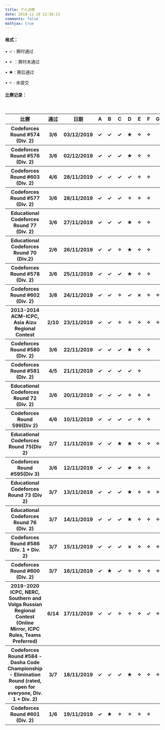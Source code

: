 ```yaml
---
title: 个人训练
date: 2019-11-10 22:56:13
comments: false
mathjax: true
---
```


#### 格式：

$\bullet$   ✓  : 赛时通过

$\bullet$  ✗  ：赛时未通过

$\bullet$  ★  : 赛后通过

$\bullet$   ✧  : 未提交 

#### 比赛记录：

<style>
    a{text-decoration:none}
    a:hover{text-decoration:none}
</style>
<table><tbody>
   <tr>
   		<th colspan="3" style="text-align:center">比赛</th><th colspan="2" style="text-align:center">通过</th><th colspan="3" style="text-align:center">日期</th>
       	<th style="text-align:center">A</th><th style="text-align:center">B</th><th style="text-align:center">C</th>
       	<th style="text-align:center">D</th><th style="text-align:center">E</th><th style="text-align:center">F</th>
       <th style="text-align:center">G</th><th style="text-align:center">H</th><th style="text-align:center">I</th>
       	<th style="text-align:center">J</th><th style="text-align:center">K</th><th style="text-align:center">L</th>
       	<th style="text-align:center">M</th><th style="text-align:center">N</th>
   </tr>

<tr>
   		<th colspan="3" style="text-align:center"><a href="https://codeforces.com/contest/1195">Codeforces Round #574 (Div. 2)</a><th colspan="2" style="text-align:center">3/6</th><th colspan="3" style="text-align:center">03/12/2019</th>
       	<th style="text-align:center">✓</th><th style="text-align:center">✓</th><th style="text-align:center">✓</th>
       	<th style="text-align:center">★</th><th style="text-align:center">✧</th><th style="text-align:center">✧</th>
       <th style="text-align:center"></th><th style="text-align:center"></th><th style="text-align:center"></th>
       	<th style="text-align:center"></th><th style="text-align:center"></th><th style="text-align:center"></th>
       	<th style="text-align:center"></th><th style="text-align:center"></th>
   </tr>



<tr>
   		<th colspan="3" style="text-align:center"><a href="https://codeforces.com/contest/1199">Codeforces Round #576 (Div. 2)</a><th colspan="2" style="text-align:center">3/6</th><th colspan="3" style="text-align:center">02/12/2019</th>
       	<th style="text-align:center">✓</th><th style="text-align:center">✓</th><th style="text-align:center">✓</th>
       	<th style="text-align:center">★</th><th style="text-align:center">✧</th><th style="text-align:center">✧</th>
       <th style="text-align:center"></th><th style="text-align:center"></th><th style="text-align:center"></th>
       	<th style="text-align:center"></th><th style="text-align:center"></th><th style="text-align:center"></th>
       	<th style="text-align:center"></th><th style="text-align:center"></th>
   </tr>

<tr>
   		<th colspan="3" style="text-align:center"><a href="https://codeforces.com/contest/1263">Codeforces Round #603 (Div. 2)</a><th colspan="2" style="text-align:center">4/6</th><th colspan="3" style="text-align:center">28/11/2019</th>
       	<th style="text-align:center">✓</th><th style="text-align:center">✓</th><th style="text-align:center">✓</th>
       	<th style="text-align:center">✓ </th><th style="text-align:center">✧</th><th style="text-align:center">✧</th>
       <th style="text-align:center"></th><th style="text-align:center"></th><th style="text-align:center"></th>
       	<th style="text-align:center"></th><th style="text-align:center"></th><th style="text-align:center"></th>
       	<th style="text-align:center"></th><th style="text-align:center"></th>
   </tr>



<tr>
   		<th colspan="3" style="text-align:center"><a href="https://codeforces.com/contest/1201">Codeforces Round #577 (Div. 2)</a><th colspan="2" style="text-align:center">3/6</th><th colspan="3" style="text-align:center">28/11/2019</th>
       	<th style="text-align:center">✓</th><th style="text-align:center">✓</th><th style="text-align:center">✓</th>
       	<th style="text-align:center">✧ </th><th style="text-align:center">✧</th><th style="text-align:center">✧</th>
       <th style="text-align:center"></th><th style="text-align:center"></th><th style="text-align:center"></th>
       	<th style="text-align:center"></th><th style="text-align:center"></th><th style="text-align:center"></th>
       	<th style="text-align:center"></th><th style="text-align:center"></th>
   </tr>



<tr>
   		<th colspan="3" style="text-align:center"><a href="https://codeforces.com/contest/1260">Educational Codeforces Round 77 (Div. 2)</a><th colspan="2" style="text-align:center">3/6</th><th colspan="3" style="text-align:center">27/11/2019</th>
       	<th style="text-align:center">✓</th><th style="text-align:center">✓</th><th style="text-align:center">✓</th>
       	<th style="text-align:center">★ </th><th style="text-align:center">✧</th><th style="text-align:center">✧</th>
       <th style="text-align:center"></th><th style="text-align:center"></th><th style="text-align:center"></th>
       	<th style="text-align:center"></th><th style="text-align:center"></th><th style="text-align:center"></th>
       	<th style="text-align:center"></th><th style="text-align:center"></th>
   </tr>





<tr>
   		<th colspan="3" style="text-align:center"><a href="https://codeforces.com/contest/1202">Educational Codeforces Round 70 (Div.2)</a><th colspan="2" style="text-align:center">2/6</th><th colspan="3" style="text-align:center">26/11/2019</th>
       	<th style="text-align:center">✓</th><th style="text-align:center">✓</th><th style="text-align:center">✧</th>
       	<th style="text-align:center">★ </th><th style="text-align:center">✧</th><th style="text-align:center">✧</th>
       <th style="text-align:center"></th><th style="text-align:center"></th><th style="text-align:center"></th>
       	<th style="text-align:center"></th><th style="text-align:center"></th><th style="text-align:center"></th>
       	<th style="text-align:center"></th><th style="text-align:center"></th>
   </tr>



<tr>
   		<th colspan="3" style="text-align:center"><a href="https://codeforces.com/contest/1200">Codeforces Round #578 (Div. 2)</a><th colspan="2" style="text-align:center">3/6</th><th colspan="3" style="text-align:center">25/11/2019</th>
       	<th style="text-align:center">✓</th><th style="text-align:center">✓</th><th style="text-align:center">✓</th>
       	<th style="text-align:center">★ </th><th style="text-align:center">✧</th><th style="text-align:center">✧</th>
       <th style="text-align:center"></th><th style="text-align:center"></th><th style="text-align:center"></th>
       	<th style="text-align:center"></th><th style="text-align:center"></th><th style="text-align:center"></th>
       	<th style="text-align:center"></th><th style="text-align:center"></th>
   </tr>



<tr>
   		<th colspan="3" style="text-align:center"><a href="https://codeforces.com/contest/1262">Codeforces Round #602 (Div. 2)</a><th colspan="2" style="text-align:center">3/8</th><th colspan="3" style="text-align:center">24/11/2019</th>
       	<th style="text-align:center">✓</th><th style="text-align:center">✓</th><th style="text-align:center">✧</th>
       	<th style="text-align:center">✓</th><th style="text-align:center">✗</th><th style="text-align:center">✧</th>
       <th style="text-align:center">✧</th><th style="text-align:center">✧</th><th style="text-align:center"></th>
       	<th style="text-align:center"></th><th style="text-align:center"></th><th style="text-align:center"></th>
       	<th style="text-align:center"></th><th style="text-align:center"></th>
   </tr>





<tr>
   		<th colspan="3" style="text-align:center"><a href="https://codeforces.com/gym/102014/attachments">2013-2014 ACM-ICPC, Asia Aizu Regional Contest</a><th colspan="2" style="text-align:center">2/10</th><th colspan="3" style="text-align:center">23/11/2019</th>
       	<th style="text-align:center">✓</th><th style="text-align:center">✓</th><th style="text-align:center">✧</th>
       	<th style="text-align:center">✧</th><th style="text-align:center">✧</th><th style="text-align:center">✧</th>
       <th style="text-align:center">✧</th><th style="text-align:center">✧</th><th style="text-align:center">✧</th>
       	<th style="text-align:center">✧</th><th style="text-align:center"></th><th style="text-align:center"></th>
       	<th style="text-align:center"></th><th style="text-align:center"></th>
   </tr>



<tr>
   		<th colspan="3" style="text-align:center"><a href="https://codeforces.com/contest/1206">Codeforces Round #580 (Div. 2)</a><th colspan="2" style="text-align:center">3/6</th><th colspan="3" style="text-align:center">22/11/2019</th>
       	<th style="text-align:center">✓</th><th style="text-align:center">✓</th><th style="text-align:center">✓</th>
       	<th style="text-align:center">★</th><th style="text-align:center">✧</th><th style="text-align:center">✧</th>
       <th style="text-align:center"></th><th style="text-align:center"></th><th style="text-align:center"></th>
       	<th style="text-align:center"></th><th style="text-align:center"></th><th style="text-align:center"></th>
       	<th style="text-align:center"></th><th style="text-align:center"></th>
   </tr>



<tr>
   		<th colspan="3" style="text-align:center"><a href="https://codeforces.com/contest/1204">Codeforces Round #581 (Div. 2)</a><th colspan="2" style="text-align:center">4/5</th><th colspan="3" style="text-align:center">21/11/2019</th>
       	<th style="text-align:center">✓</th><th style="text-align:center">✓</th><th style="text-align:center">✓</th>
       	<th style="text-align:center">✓</th><th style="text-align:center">✧</th><th style="text-align:center"></th>
       <th style="text-align:center"></th><th style="text-align:center"></th><th style="text-align:center"></th>
       	<th style="text-align:center"></th><th style="text-align:center"></th><th style="text-align:center"></th>
       	<th style="text-align:center"></th><th style="text-align:center"></th>
   </tr>

<tr>
   		<th colspan="3" style="text-align:center"><a href="https://codeforces.com/contest/1217">Educational Codeforces Round 72 (Div. 2)</a></th><th colspan="2" style="text-align:center">3/6</th><th colspan="3" style="text-align:center">20/11/2019</th>
       	<th style="text-align:center">✓</th><th style="text-align:center">✓</th><th style="text-align:center">✓</th>
       	<th style="text-align:center">✧</th><th style="text-align:center">✧</th><th style="text-align:center">✧</th>
       <th style="text-align:center"></th><th style="text-align:center"></th><th style="text-align:center"></th>
       	<th style="text-align:center"></th><th style="text-align:center"></th><th style="text-align:center"></th>
       	<th style="text-align:center"></th><th style="text-align:center"></th>
   </tr>

​    <tr>
   		<th colspan="3" style="text-align:center"><a href="http://codeforces.com/contest/1243">Codeforces Round 599(Div 2)</a></th><th colspan="2" style="text-align:center">4/6</th><th colspan="3" style="text-align:center">10/11/2019</th>
       	<th style="text-align:center">✓</th><th style="text-align:center">✓</th><th style="text-align:center">✓</th>
       	<th style="text-align:center">✓</th><th style="text-align:center">✧</th><th style="text-align:center">✧</th>
       <th style="text-align:center"></th><th style="text-align:center"></th><th style="text-align:center"></th>
       	<th style="text-align:center"></th><th style="text-align:center"></th><th style="text-align:center"></th>
       	<th style="text-align:center"></th><th style="text-align:center"></th>
   </tr>
    <tr>
   		<th colspan="3" style="text-align:center"><a href="http://codeforces.com/contest/1251">Educational Codeforces Round 75(Div 2)</a></th><th colspan="2" style="text-align:center">2/7</th><th colspan="3" style="text-align:center">11/11/2019</th>
       	<th style="text-align:center">✓</th><th style="text-align:center">✓</th><th style="text-align:center">★</th>
       	<th style="text-align:center">★</th><th style="text-align:center">✧</th><th style="text-align:center">✧</th>
       <th style="text-align:center">✧</th><th style="text-align:center"></th><th style="text-align:center"></th>
       	<th style="text-align:center"></th><th style="text-align:center"></th><th style="text-align:center"></th>
       	<th style="text-align:center"></th><th style="text-align:center"></th>
   </tr>
     <tr>
   		<th colspan="3" style="text-align:center"><a href="https://codeforces.com/contest/1249">Codeforces Round #595(Div 3)</a></th><th colspan="2" style="text-align:center">3/6</th><th colspan="3" style="text-align:center">12/11/2019</th>
       	<th style="text-align:center">✓</th><th style="text-align:center">✓</th><th style="text-align:center">✓</th>
       	<th style="text-align:center">★</th><th style="text-align:center">✧</th><th style="text-align:center">✧</th>
       <th style="text-align:center"></th><th style="text-align:center"></th><th style="text-align:center"></th>
       	<th style="text-align:center"></th><th style="text-align:center"></th><th style="text-align:center"></th>
       	<th style="text-align:center"></th><th style="text-align:center"></th>
   </tr>
     <tr>
   		<th colspan="3" style="text-align:center"><a href="https://codeforces.com/contest/1221">Educational Codeforces Round 73 (Div 2)</a></th><th colspan="2" style="text-align:center">3/7</th><th colspan="3" style="text-align:center">13/11/2019</th>
       	<th style="text-align:center">✓</th><th style="text-align:center">✓</th><th style="text-align:center">✓</th>
       	<th style="text-align:center">★</th><th style="text-align:center">✧</th><th style="text-align:center">✧</th>
       <th style="text-align:center">✧</th><th style="text-align:center"></th><th style="text-align:center"></th>
       	<th style="text-align:center"></th><th style="text-align:center"></th><th style="text-align:center"></th>
       	<th style="text-align:center"></th><th style="text-align:center"></th>
   </tr>
     <tr>
   		<th colspan="3" style="text-align:center"><a href="https://codeforces.com/contest/1257">Educational Codeforces Round 76 (Div. 2)</a></th><th colspan="2" style="text-align:center">3/7</th><th colspan="3" style="text-align:center">14/11/2019</th>
       	<th style="text-align:center">✓</th><th style="text-align:center">✓</th><th style="text-align:center">✓</th>
       	<th style="text-align:center">★</th><th style="text-align:center">✧</th><th style="text-align:center">✧</th>
       <th style="text-align:center">✧</th><th style="text-align:center"></th><th style="text-align:center"></th>
       	<th style="text-align:center"></th><th style="text-align:center"></th><th style="text-align:center"></th>
       	<th style="text-align:center"></th><th style="text-align:center"></th>
   </tr>
    <tr>
   		<th colspan="3" style="text-align:center"><a href="http://codeforces.com/contest/1220">Codeforces Round #586 (Div. 1 + Div. 2)</a></th><th colspan="2" style="text-align:center">3/7</th><th colspan="3" style="text-align:center">15/11/2019</th>
       	<th style="text-align:center">✓</th><th style="text-align:center">✓</th><th style="text-align:center">✓</th>
       	<th style="text-align:center">✗</th><th style="text-align:center">✧</th><th style="text-align:center">✧</th>
       <th style="text-align:center">✧</th><th style="text-align:center"></th><th style="text-align:center"></th>
       	<th style="text-align:center"></th><th style="text-align:center"></th><th style="text-align:center"></th>
       	<th style="text-align:center"></th><th style="text-align:center"></th>
   </tr>
<tr>
   		<th colspan="3" style="text-align:center"><a href="https://codeforces.com/contest/1253">Codeforces Round #600 (Div. 2)</a></th><th colspan="2" style="text-align:center">3/7</th><th colspan="3" style="text-align:center">16/11/2019</th>
       	<th style="text-align:center">✓</th><th style="text-align:center">★</th><th style="text-align:center">✓</th>
       	<th style="text-align:center">✧</th><th style="text-align:center">✧</th><th style="text-align:center">✧</th>
       <th style="text-align:center">✧</th><th style="text-align:center"></th><th style="text-align:center"></th>
       	<th style="text-align:center"></th><th style="text-align:center"></th><th style="text-align:center"></th>
       	<th style="text-align:center"></th><th style="text-align:center"></th>
   </tr>

<tr>
   		<th colspan="3" style="text-align:center"><a href="https://codeforces.com/contest/1250">2019-2020 ICPC, NERC, Southern and Volga Russian Regional Contest (Online Mirror, ICPC Rules, Teams Preferred)</a></th><th colspan="2" style="text-align:center">6/14</th><th colspan="3" style="text-align:center">17/11/2019</th>
       	<th style="text-align:center">✓</th><th style="text-align:center">✓</th><th style="text-align:center">✧</th>
       	<th style="text-align:center">✧</th><th style="text-align:center">✧</th><th style="text-align:center">✓</th>
       <th style="text-align:center">✧</th><th style="text-align:center">✓</th><th style="text-align:center">✧</th>
       	<th style="text-align:center">✓</th><th style="text-align:center">✧</th><th style="text-align:center">✓</th>
       	<th style="text-align:center">✧</th><th style="text-align:center">✧</th>
   </tr>

<tr>
   		<th colspan="3" style="text-align:center"><a href="https://codeforces.com/contest/1209">Codeforces Round #584 - Dasha Code Championship - Elimination Round (rated, open for everyone, Div. 1 + Div. 2)</a></th><th colspan="2" style="text-align:center">3/7</th><th colspan="3" style="text-align:center">18/11/2019</th>
       	<th style="text-align:center">✓</th><th style="text-align:center">✓</th><th style="text-align:center">✓</th>
       	<th style="text-align:center">★</th><th style="text-align:center">✧</th><th style="text-align:center">✧</th>
       <th style="text-align:center">✧</th><th style="text-align:center">✧</th><th style="text-align:center"></th>
       	<th style="text-align:center"></th><th style="text-align:center"></th><th style="text-align:center"></th>
       	<th style="text-align:center"></th><th style="text-align:center"></th>
   </tr>

<tr>
   		<th colspan="3" style="text-align:center"><a href="https://codeforces.com/contest/1255"> Codeforces Round #601 (Div. 2)</a></th><th colspan="2" style="text-align:center">1/6</th><th colspan="3" style="text-align:center">19/11/2019</th>
       	<th style="text-align:center">✓</th><th style="text-align:center">★</th><th style="text-align:center">✧</th>
       	<th style="text-align:center">✧</th><th style="text-align:center">✧</th><th style="text-align:center">✧</th>
       <th style="text-align:center"></th><th style="text-align:center"></th><th style="text-align:center"></th>
       	<th style="text-align:center"></th><th style="text-align:center"></th><th style="text-align:center"></th>
       	<th style="text-align:center"></th><th style="text-align:center"></th>
   </tr>



</table>  


